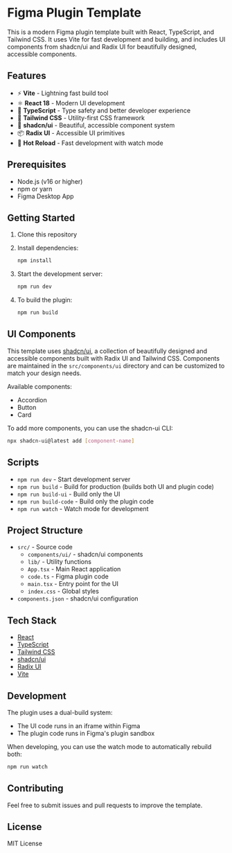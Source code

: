 # Figma Plugin Template

This is a modern Figma plugin template built with React, TypeScript, and Tailwind CSS. It uses Vite for fast development and building, and includes UI components from shadcn/ui and Radix UI for beautifully designed, accessible components.

## Features

- ⚡️ **Vite** - Lightning fast build tool
- ⚛️ **React 18** - Modern UI development
- 🔷 **TypeScript** - Type safety and better developer experience
- 🎨 **Tailwind CSS** - Utility-first CSS framework
- 💅 **shadcn/ui** - Beautiful, accessible component system
- 📦 **Radix UI** - Accessible UI primitives
- 🔌 **Hot Reload** - Fast development with watch mode

## Prerequisites

- Node.js (v16 or higher)
- npm or yarn
- Figma Desktop App

## Getting Started

1. Clone this repository
2. Install dependencies:
   ```bash
   npm install
   ```

3. Start the development server:
   ```bash
   npm run dev
   ```

4. To build the plugin:
   ```bash
   npm run build
   ```

## UI Components

This template uses [shadcn/ui](https://ui.shadcn.com/), a collection of beautifully designed and accessible components built with Radix UI and Tailwind CSS. Components are maintained in the `src/components/ui` directory and can be customized to match your design needs.

Available components:
- Accordion
- Button
- Card

To add more components, you can use the shadcn-ui CLI:
```bash
npx shadcn-ui@latest add [component-name]
```

## Scripts

- `npm run dev` - Start development server
- `npm run build` - Build for production (builds both UI and plugin code)
- `npm run build-ui` - Build only the UI
- `npm run build-code` - Build only the plugin code
- `npm run watch` - Watch mode for development

## Project Structure

- `src/` - Source code
  - `components/ui/` - shadcn/ui components
  - `lib/` - Utility functions
  - `App.tsx` - Main React application
  - `code.ts` - Figma plugin code
  - `main.tsx` - Entry point for the UI
  - `index.css` - Global styles
- `components.json` - shadcn/ui configuration

## Tech Stack

- [React](https://reactjs.org/)
- [TypeScript](https://www.typescriptlang.org/)
- [Tailwind CSS](https://tailwindcss.com/)
- [shadcn/ui](https://ui.shadcn.com/)
- [Radix UI](https://www.radix-ui.com/)
- [Vite](https://vitejs.dev/)

## Development

The plugin uses a dual-build system:
- The UI code runs in an iframe within Figma
- The plugin code runs in Figma's plugin sandbox

When developing, you can use the watch mode to automatically rebuild both:
```bash
npm run watch
```

## Contributing

Feel free to submit issues and pull requests to improve the template.

## License

MIT License